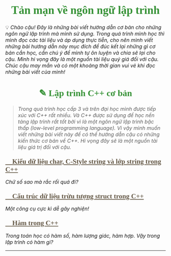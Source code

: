 
<div id="custom">

# Tản mạn về ngôn ngữ lập trình

💡 *Chào cậu! Đây là những bài viết hướng dẫn cơ bản cho những ngôn ngữ lập trình mà mình sử dụng. Trong quá trình mình học thì mình đọc các tài liệu và áp dụng thực tiễn, cho nên mình viết những bài hướng dẫn này mục đích để đúc kết lại những gì cơ bản cần học, cần chú ý để mình tự ôn luyện và chia sẽ lại cho cậu. Mình hi vọng đây là một nguồn tài liệu quý giá đối với cậu. Chúc cậu may mắn và có một khoảng thời gian vui vẻ khi đọc những bài viết của mình!*

</div>

<div id="custom">

## ✎ Lập trình C++ cơ bản

> *Trong quá trình học cấp 3 và trên đại học mình được tiếp xúc với C++ rất nhiều. Và C++ được sử dụng để học nền tảng lập trình rất tốt bởi vì là một ngôn ngữ lập trình bậc thấp (low-level programming language). Vì vậy mình muốn viết những bài viết này để có thể hướng dẫn cậu có những kiến thức cơ bản về C++. Hi vọng đây sẽ là một nguồn tài liệu giá trị đối với cậu.*

</div>

<div id="post3">

### [🌱 Kiểu dữ liệu char, C-Style string và lớp string trong C++](./cpp/string)

*Chữ số sao mà rắc rối quá đi?*

</div>

<div id="post3">

### [🌱 Cấu trúc dữ liệu trừu tượng struct trong C++](./cpp/struct)

*Một công cụ cực kì dễ gây nghiện!*

</div>

<div id="post3">

### [🌱 Hàm trong C++](./cpp/function)

*Trong toán học có hàm số, hàm lượng giác, hàm hợp. Vậy trong lập trình có hàm gì?*

</div>

---

<!-- Page styling -->

<style>
@import url('https://fonts.googleapis.com/css2?family=Charm:wght@400;700&display=swap');

.hero .description {
    font-style: italic;
    color: #483838 !important;
}

.hero h1 {
    color: #379237;
    font-family: 'Charm', cursive;
    font-size: 2.5em;
    text-align: center;
}

#custom h1 {
    color: #379237;
    font-family: 'Charm', cursive;
    font-size: 2.5em;
    text-align: center;
}

#custom h2 {
    color: #379237;
    font-family: 'Charm', cursive;
    font-size: 2em;
    text-align: center;
}

#platform1 h1 {
    color: #4E944F;
    font-family: 'Charm', cursive;
    font-size: 2.5em;
    text-align: center !important;
}

#platform2 h2 {
    color: #665A48;
    font-family: 'Charm', cursive;
    font-size: 2em;
    text-align: left !important;
}

#platform3 h3 {
    color: #AA8B56;
    font-family: 'Charm', cursive;
    font-size: 1.7em;
    text-align: left !important;
}

#post2 a {
    color: #665A48;
    font-family: 'Charm', cursive;
    font-size: 1.7em;
    text-align: left !important;
}

#post2 h2 {
    text-align: left !important;
}

#post3 a {
    color: #665A48;
    font-family: 'Charm', cursive;
    font-size: 1.3em;
    text-align: left !important;
}

#post3 h3 {
    text-align: left !important;
}

p {
    font-size: 1.15em;
}

</style>
